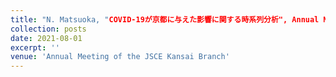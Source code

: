 ```yaml
---
title: "N. Matsuoka, "COVID-19が京都に与えた影響に関する時系列分析", Annual Meeting of the JSCE Kansai Branch, online."
collection: posts
date: 2021-08-01
excerpt: ''
venue: 'Annual Meeting of the JSCE Kansai Branch'
---
```

